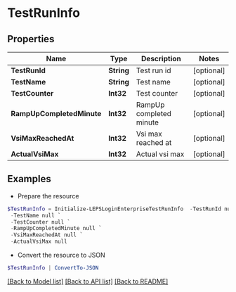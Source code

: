 # TestRunInfo
## Properties

Name | Type | Description | Notes
------------ | ------------- | ------------- | -------------
**TestRunId** | **String** | Test run id | [optional] 
**TestName** | **String** | Test name | [optional] 
**TestCounter** | **Int32** | Test counter | [optional] 
**RampUpCompletedMinute** | **Int32** | RampUp completed minute | [optional] 
**VsiMaxReachedAt** | **Int32** | Vsi max reached at | [optional] 
**ActualVsiMax** | **Int32** | Actual vsi max | [optional] 

## Examples

- Prepare the resource
```powershell
$TestRunInfo = Initialize-LEPSLoginEnterpriseTestRunInfo  -TestRunId null `
 -TestName null `
 -TestCounter null `
 -RampUpCompletedMinute null `
 -VsiMaxReachedAt null `
 -ActualVsiMax null
```

- Convert the resource to JSON
```powershell
$TestRunInfo | ConvertTo-JSON
```

[[Back to Model list]](../README.md#documentation-for-models) [[Back to API list]](../README.md#documentation-for-api-endpoints) [[Back to README]](../README.md)

